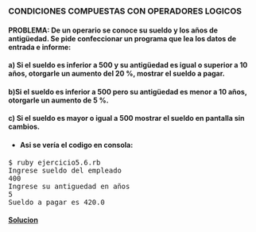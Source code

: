 ### CONDICIONES COMPUESTAS CON OPERADORES LOGICOS

 #### PROBLEMA: De un operario se conoce su sueldo y los años de antigüedad. Se pide confeccionar un programa que lea los datos de entrada e informe:
#### a) Si el sueldo es inferior a 500 y su antigüedad es igual o superior a 10 años, otorgarle un aumento del 20 %, mostrar el sueldo a pagar.
#### b)Si el sueldo es inferior a 500 pero su antigüedad es menor a 10 años, otorgarle un aumento de 5 %.
#### c) Si el sueldo es mayor o igual a 500 mostrar el sueldo en pantalla sin cambios.



* #### Asi se vería el codigo en consola:

<pre>
$ ruby ejercicio5.6.rb
Ingrese sueldo del empleado
400
Ingrese su antiguedad en años
5
Sueldo a pagar es 420.0
</pre>

#### [Solucion][17]
[17]:/Ejercicio5.6/ejercicio5.6.rb